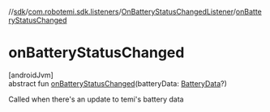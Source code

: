 //[sdk](../../../index.md)/[com.robotemi.sdk.listeners](../index.md)/[OnBatteryStatusChangedListener](index.md)/[onBatteryStatusChanged](on-battery-status-changed.md)

# onBatteryStatusChanged

[androidJvm]\
abstract fun [onBatteryStatusChanged](on-battery-status-changed.md)(batteryData: [BatteryData](../../com.robotemi.sdk/-battery-data/index.md)?)

Called when there's an update to temi's battery data
